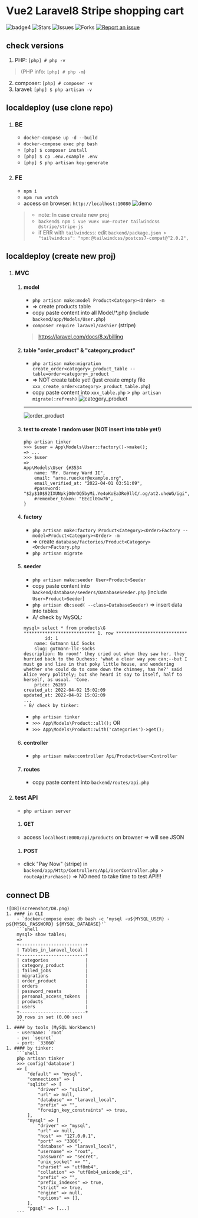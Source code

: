 # Vue2 Laravel8 Stripe shopping cart

![badge4](https://img.shields.io/badge/docker-3.3.1-blue)
![Stars](https://img.shields.io/github/stars/tquangdo/vue2-laravel8-stripe-shopping-cart?color=f05340)
![Issues](https://img.shields.io/github/issues/tquangdo/vue2-laravel8-stripe-shopping-cart?color=f05340)
![Forks](https://img.shields.io/github/forks/tquangdo/vue2-laravel8-stripe-shopping-cart?color=f05340)
[![Report an issue](https://img.shields.io/badge/Support-Issues-green)](https://github.com/tquangdo/vue2-laravel8-stripe-shopping-cart/issues/new)

## check versions
1. PHP: `[php] # php -v`
>(PHP info: `[php] # php -m`)
2. composer: `[php] # composer -v`
3. laravel: `[php] $ php artisan -v`

## localdeploy (use clone repo)
1. ### BE
    - `docker-compose up -d --build`
    - `docker-compose exec php bash`
    - `[php] $ composer install`
    - `[php] $ cp .env.example .env`
    - `[php] $ php artisan key:generate`
1. ### FE
    - `npm i`
    - `npm run watch`
    - access on browser: `http://localhost:10080`
    ![demo](screenshot/demo.png)
    > - note: In case create new proj
    > - `backend$ npm i vue vuex vue-router tailwindcss @stripe/stripe-js`
    > - if ERR with `tailwindcss`: edit `backend/package.json >  "tailwindcss": "npm:@tailwindcss/postcss7-compat@^2.0.2",`

## localdeploy (create new proj)
1. ### MVC
    1. #### model
        - `php artisan make:model Product<Category><Order> -m`
        - => create products<categories><orders> table
        - copy paste content into all Model/*.php (include `backend/app/Models/User.php`)
        - `composer require laravel/cashier` (stripe)
        > https://laravel.com/docs/8.x/billing
    1. #### table "order_product" & "category_product"
        - `php artisan make:migration create_order<category>_product_table --table=order<category>_product`
        - => NOT create table yet! (just create empty file `xxx_create_order<category>_product_table.php`)
        - copy paste content into `xxx_table.php` > `php artisan migrate(:refresh)`
        ![category_product](screenshot/category_product.png)
        ---
        ![order_product](screenshot/order_product.png)
    1. #### test to create 1 random user (NOT insert into table yet!)
        ```shell
        php artisan tinker
        >>> $user = App\Models\User::factory()->make();
        => ...
        >>> $user
        =>
        App\Models\User {#3534
            name: "Mr. Barney Ward II",
            email: "arne.ruecker@example.org",
            email_verified_at: "2022-04-01 03:51:09",
            #password: "$2y$10$92IXUNpkjO0rOQ5byMi.Ye4oKoEa3Ro9llC/.og/at2.uheWG/igi",
            #remember_token: "EEcIl0Gw7b",
        }
        ```
    1. #### factory
        - `php artisan make:factory Product<Category><Order>Factory --model=Product<Category><Order> -m`
        - => create `database/factories/Product<Category><Order>Factory.php`
        - `php artisan migrate`
    1. #### seeder
        - `php artisan make:seeder User<Product>Seeder`
        - copy paste content into `backend/database/seeders/DatabaseSeeder.php` (include `User<Product>Seeder`)
        - `php artisan db:seed( --class=DatabaseSeeder)` => insert data into tables
        - A/ check by MySQL:
        ```shell
        mysql> select * from products\G
        *************************** 1. row ***************************
                id: 1
            name: Gutmann LLC Socks
            slug: gutmann-llc-socks
        description: No room!' they cried out when they saw her, they hurried back to the Duchess: 'what a clear way you can;--but I must go and live in that poky little house, and wondering whether she could do to come down the chimney, has he?' said Alice very politely; but she heard it say to itself, half to herself, as usual. 'Come.
            price: 26269
        created_at: 2022-04-02 15:02:09
        updated_at: 2022-04-02 15:02:09
        ...
        - B/ check by tinker:
        ```
        - `php artisan tinker`
        - `>>> App\Models\Product::all();`
        OR
        - `>>> App\Models\Product::with('categories')->get();`
    1. #### controller
        - `php artisan make:controller Api/Product<User>Controller`
    1. #### routes
        - copy paste content into `backend/routes/api.php`
1. ### test API
    - `php artisan server`
    1. #### GET
    - access `localhost:8000/api/products` on browser => will see JSON
    1. #### POST
    - click "Pay Now" (stripe) in `backend/app/Http/Controllers/Api/UserController.php > routeApiPurchase()` => NO need to take time to test API!!!

## connect DB
    ![DB](screenshot/DB.png)
    1. #### in CLI
        - `docker-compose exec db bash -c 'mysql -u${MYSQL_USER} -p${MYSQL_PASSWORD} ${MYSQL_DATABASE}'`
        ```shell
        mysql> show tables;
        =>
        +-------------------------+
        | Tables_in_laravel_local |
        +-------------------------+
        | categories              |
        | category_product        |
        | failed_jobs             |
        | migrations              |
        | order_product           |
        | orders                  |
        | password_resets         |
        | personal_access_tokens  |
        | products                |
        | users                   |
        +-------------------------+
        10 rows in set (0.00 sec)
        ```
    1. #### by tools (MySQL Workbench)
        - username: `root`
        - pw: `secret`
        - port: `33060`
    1. #### by tinker:
        ```shell
        php artisan tinker
        >>> config('database')
        => [
            "default" => "mysql",
            "connections" => [
            "sqlite" => [
                "driver" => "sqlite",
                "url" => null,
                "database" => "laravel_local",
                "prefix" => "",
                "foreign_key_constraints" => true,
            ],
            "mysql" => [
                "driver" => "mysql",
                "url" => null,
                "host" => "127.0.0.1",
                "port" => "3306",
                "database" => "laravel_local",
                "username" => "root",
                "password" => "secret",
                "unix_socket" => "",
                "charset" => "utf8mb4",
                "collation" => "utf8mb4_unicode_ci",
                "prefix" => "",
                "prefix_indexes" => true,
                "strict" => true,
                "engine" => null,
                "options" => [],
            ],
            "pgsql" => [...]
        ```
